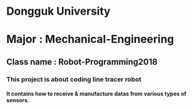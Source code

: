# Dongguk University 
# Major : Mechanical-Engineering
## Class name : Robot-Programming2018
### This project is about coding **line tracer robot**
#### It contains how to receive & manufacture datas from various types of sensors.
